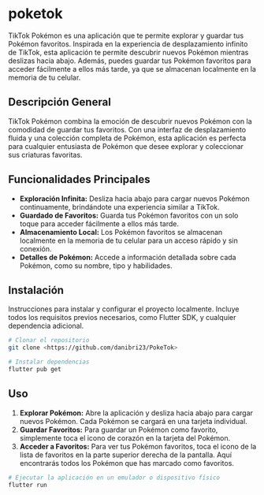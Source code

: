 # poketok

TikTok Pokémon es una aplicación que te permite explorar y guardar tus Pokémon favoritos. Inspirada en la experiencia de desplazamiento infinito de TikTok, esta aplicación te permite descubrir nuevos Pokémon mientras deslizas hacia abajo. Además, puedes guardar tus Pokémon favoritos para acceder fácilmente a ellos más tarde, ya que se almacenan localmente en la memoria de tu celular.

## Descripción General

TikTok Pokémon combina la emoción de descubrir nuevos Pokémon con la comodidad de guardar tus favoritos. Con una interfaz de desplazamiento fluida y una colección completa de Pokémon, esta aplicación es perfecta para cualquier entusiasta de Pokémon que desee explorar y coleccionar sus criaturas favoritas.

## Funcionalidades Principales

- **Exploración Infinita:** Desliza hacia abajo para cargar nuevos Pokémon continuamente, brindándote una experiencia similar a TikTok.
- **Guardado de Favoritos:** Guarda tus Pokémon favoritos con un solo toque para acceder fácilmente a ellos más tarde.
- **Almacenamiento Local:** Los Pokémon favoritos se almacenan localmente en la memoria de tu celular para un acceso rápido y sin conexión.
- **Detalles de Pokémon:** Accede a información detallada sobre cada Pokémon, como su nombre, tipo y habilidades.

## Instalación

Instrucciones para instalar y configurar el proyecto localmente. Incluye todos los requisitos previos necesarios, como Flutter SDK, y cualquier dependencia adicional.

```bash
# Clonar el repositorio
git clone <https://github.com/danibri23/PokeTok>

# Instalar dependencias
flutter pub get
```

## Uso

1. **Explorar Pokémon:** Abre la aplicación y desliza hacia abajo para cargar nuevos Pokémon. Cada Pokémon se cargará en una tarjeta individual.
2. **Guardar Favoritos:** Para guardar un Pokémon como favorito, simplemente toca el icono de corazón en la tarjeta del Pokémon.
3. **Acceder a Favoritos:** Para ver tus Pokémon favoritos, toca el icono de la lista de favoritos en la parte superior derecha de la pantalla. Aquí encontrarás todos los Pokémon que has marcado como favoritos.

```bash
# Ejecutar la aplicación en un emulador o dispositivo físico
flutter run
```



